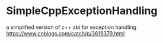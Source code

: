 SimpleCppExceptionHandling
==========================

a simplified version of c++ abi for exception handling
https://www.cnblogs.com/catch/p/3619379.html

